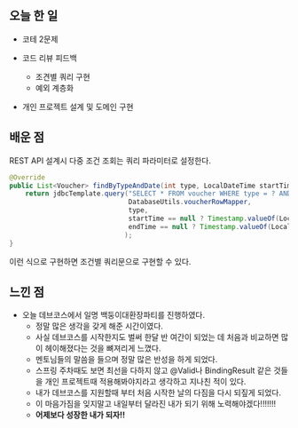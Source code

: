 ## 오늘 한 일 

- 코테 2문제 
- 코드 리뷰 피드백 
	- 조견별 쿼리 구현 
	- 예외 계층화 

- 개인 프로젝트 설계 및 도메인 구현 



## 배운 점 

REST API 설계시 다중 조건 조회는 쿼리 파라미터로 설정한다. 

```java 
@Override
public List<Voucher> findByTypeAndDate(int type, LocalDateTime startTime, LocalDateTime endTime) {
    return jdbcTemplate.query("SELECT * FROM voucher WHERE type = ? AND created_at BETWEEN ?  AND  ? ",
                              DatabaseUtils.voucherRowMapper,
                              type,
                              startTime == null ? Timestamp.valueOf(LocalDateTime.MIN) : Timestamp.valueOf(startTime),
                              endTime == null ? Timestamp.valueOf(LocalDateTime.now()) :Timestamp.valueOf(endTime)
                             );
}
```

이런 식으로 구현하면 조건별 쿼리문으로 구현할 수 있다.



## 느낀 점 

- 오늘 데브코스에서 일명 백둥이대환장파티를 진행하였다. 
	- 정말 많은 생각을 갖게 해준 시간이였다. 
	- 사실 데브코스를 시작한지도 벌써 한달 반 여간이 되었는 데 처음과 비교하면 많이 헤이해졌다는 것을 뼈져리게 느꼈다. 
	- 멘토님들의 말씀을 들으며 정말 많은 반성을 하게 되었다. 
	- 스프링 주차때도 보면 최선을 다하지 않고 @Valid나 BindingResult 같은 것들을 개인 프로젝트때 적용해봐야지라고 생각하고 지나친 적이 있다.
	- 내가 데브코스를 지원할때 부터 처음 시작한 날의 다짐을 다시 되짚게 되었다. 
	- 이 마음가짐을 잊지말고 내일부터 달라진 내가 되기 위해 노력해야겠다!!!!!!!
	- **어제보다 성장한 내가 되자!!**